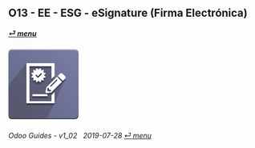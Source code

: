 ## O13 - EE - ESG - eSignature (Firma Electrónica)
#### [_&#x23CE; menu_](/en-us/o13/ee/en-us-o13-ee-guides_menu.md)  
### ![esg](/doc/img/website_sign.png) 
	
###### Odoo Guides - v1_02 &nbsp; 2019-07-28  [_&#x23CE; menu_](/en-us/o13/ee/en-us-o13-ee-guides_menu.md)  
